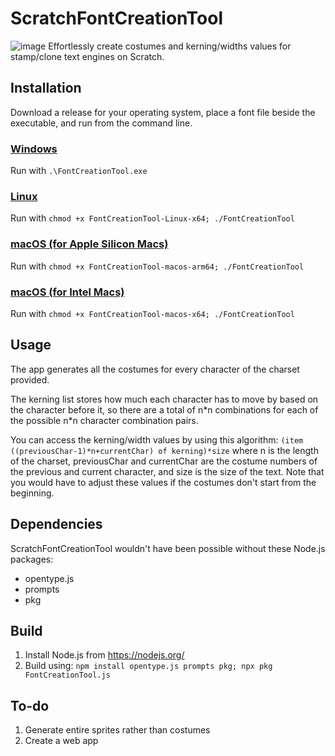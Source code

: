 # ScratchFontCreationTool
![image](https://user-images.githubusercontent.com/76801340/180587789-ebe49ca7-e8e3-40bf-91dc-00b02c2f3ca7.png)
Effortlessly create costumes and kerning/widths values for stamp/clone text engines on Scratch.

## Installation
Download a release for your operating system, place a font file beside the executable, and run from the command line.
### [Windows](https://github.com/NTProgramsOfficial/ScratchFontCreationTool/releases/download/Linux/FontCreationTool)
Run with `.\FontCreationTool.exe`
### [Linux](https://github.com/NTProgramsOfficial/ScratchFontCreationTool/releases/download/Linux/FontCreationTool)
Run with `chmod +x FontCreationTool-Linux-x64; ./FontCreationTool`
### [macOS (for Apple Silicon Macs)](https://github.com/NTProgramsOfficial/ScratchFontCreationTool/releases/download/apple-macos-v1.0.0/FontCreationTool)
Run with `chmod +x FontCreationTool-macos-arm64; ./FontCreationTool`
### [macOS (for Intel Macs)](https://github.com/NTProgramsOfficial/ScratchFontCreationTool/releases/download/intel-macos-v1.0.0/FontCreationTool)
Run with `chmod +x FontCreationTool-macos-x64; ./FontCreationTool`

## Usage
The app generates all the costumes for every character of the charset provided.

The kerning list stores how much each character has to move by based on the character before it, so there are a total of n\*n combinations for each of the possible n\*n character combination pairs.

You can access the kerning/width values by using this algorithm:
`(item ((previousChar-1)*n+currentChar) of kerning)*size`
where n is the length of the charset, previousChar and currentChar are the costume numbers of the previous and current character, and size is the size of the text. Note that you would have to adjust these values if the costumes don't start from the beginning.

## Dependencies
ScratchFontCreationTool wouldn't have been possible without these Node.js packages:
- opentype.js
- prompts
- pkg

## Build
1) Install Node.js from https://nodejs.org/
2) Build using: `npm install opentype.js prompts pkg; npx pkg FontCreationTool.js`

## To-do
1) Generate entire sprites rather than costumes
2) Create a web app

